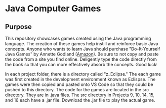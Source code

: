 # Java Computer Games

## Purpose
This repository showcases games created using the Java programming language. The creation of these games help instill and reinforce basic Java concepts. Anyone who wants to learn Java should purchase "Do-It-Yourself Java Games" by Annette Godland ([Amazon](https://www.amazon.com/Do-Yourself-Java-Games-Introduction/dp/1518789137/ref=sr_1_1?crid=217K3ME0E72J7&keywords=do-it-yourself+java&qid=1661648472&sprefix=do-it-yourself+java%2Caps%2C695&sr=8-1)). Be sure to not copy and paste the code from a site you find online. Deligently type the code directly from the book so that you can more effectively absorb the concepts. Good luck! 

In each project folder, there is a directory called "z_Eclipse." The each game was first created in the development environment known as Eclispse. The games were then copied and pasted onto VS Code so that they could be pushed to this directory. The code for the games are located in the src directory. They are in .java files. The src directory in Projects 9, 10, 14, 15, and 16 each have a .jar file. Download the .jar file to play the actual game.